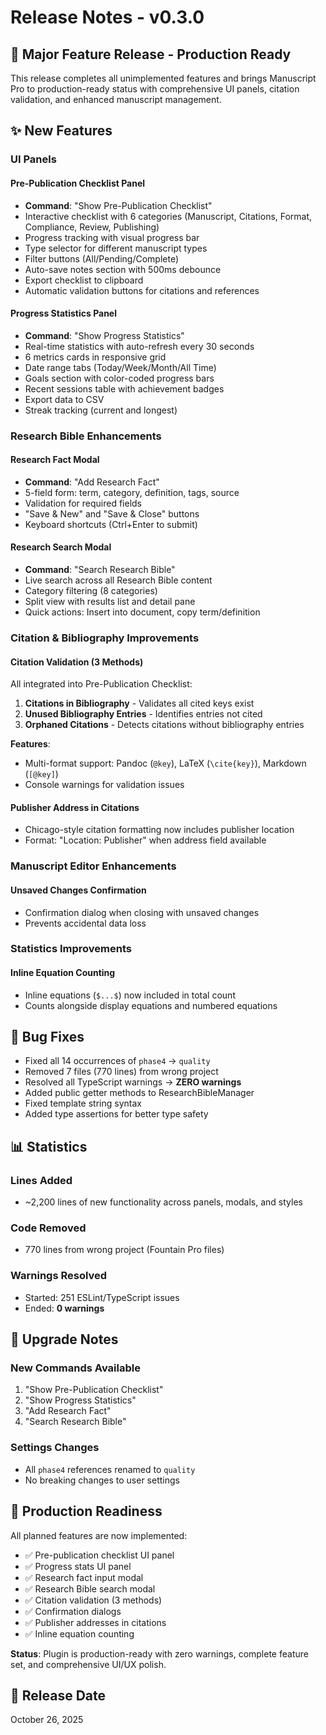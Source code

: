 # Release Notes - v0.3.0

## 🎉 Major Feature Release - Production Ready

This release completes all unimplemented features and brings Manuscript Pro to production-ready status with comprehensive UI panels, citation validation, and enhanced manuscript management.

## ✨ New Features

### UI Panels

#### Pre-Publication Checklist Panel
- **Command**: "Show Pre-Publication Checklist"
- Interactive checklist with 6 categories (Manuscript, Citations, Format, Compliance, Review, Publishing)
- Progress tracking with visual progress bar
- Type selector for different manuscript types
- Filter buttons (All/Pending/Complete)
- Auto-save notes section with 500ms debounce
- Export checklist to clipboard
- Automatic validation buttons for citations and references

#### Progress Statistics Panel  
- **Command**: "Show Progress Statistics"
- Real-time statistics with auto-refresh every 30 seconds
- 6 metrics cards in responsive grid
- Date range tabs (Today/Week/Month/All Time)
- Goals section with color-coded progress bars
- Recent sessions table with achievement badges
- Export data to CSV
- Streak tracking (current and longest)

### Research Bible Enhancements

#### Research Fact Modal
- **Command**: "Add Research Fact"
- 5-field form: term, category, definition, tags, source
- Validation for required fields
- "Save & New" and "Save & Close" buttons
- Keyboard shortcuts (Ctrl+Enter to submit)

#### Research Search Modal
- **Command**: "Search Research Bible"  
- Live search across all Research Bible content
- Category filtering (8 categories)
- Split view with results list and detail pane
- Quick actions: Insert into document, copy term/definition

### Citation & Bibliography Improvements

#### Citation Validation (3 Methods)
All integrated into Pre-Publication Checklist:
1. **Citations in Bibliography** - Validates all cited keys exist
2. **Unused Bibliography Entries** - Identifies entries not cited
3. **Orphaned Citations** - Detects citations without bibliography entries

**Features**:
- Multi-format support: Pandoc (`@key`), LaTeX (`\cite{key}`), Markdown (`[@key]`)
- Console warnings for validation issues

#### Publisher Address in Citations
- Chicago-style citation formatting now includes publisher location
- Format: "Location: Publisher" when address field available

### Manuscript Editor Enhancements

#### Unsaved Changes Confirmation
- Confirmation dialog when closing with unsaved changes
- Prevents accidental data loss

### Statistics Improvements

#### Inline Equation Counting
- Inline equations (`$...$`) now included in total count
- Counts alongside display equations and numbered equations

## 🐛 Bug Fixes

- Fixed all 14 occurrences of `phase4` → `quality`
- Removed 7 files (770 lines) from wrong project
- Resolved all TypeScript warnings → **ZERO warnings**
- Added public getter methods to ResearchBibleManager
- Fixed template string syntax
- Added type assertions for better type safety

## 📊 Statistics

### Lines Added
- ~2,200 lines of new functionality across panels, modals, and styles

### Code Removed
- 770 lines from wrong project (Fountain Pro files)

### Warnings Resolved
- Started: 251 ESLint/TypeScript issues
- Ended: **0 warnings**

## 🚀 Upgrade Notes

### New Commands Available
1. "Show Pre-Publication Checklist"
2. "Show Progress Statistics"
3. "Add Research Fact"
4. "Search Research Bible"

### Settings Changes
- All `phase4` references renamed to `quality`
- No breaking changes to user settings

## 🎯 Production Readiness

All planned features are now implemented:
- ✅ Pre-publication checklist UI panel
- ✅ Progress stats UI panel  
- ✅ Research fact input modal
- ✅ Research Bible search modal
- ✅ Citation validation (3 methods)
- ✅ Confirmation dialogs
- ✅ Publisher addresses in citations
- ✅ Inline equation counting

**Status**: Plugin is production-ready with zero warnings, complete feature set, and comprehensive UI/UX polish.

## 📅 Release Date

October 26, 2025
